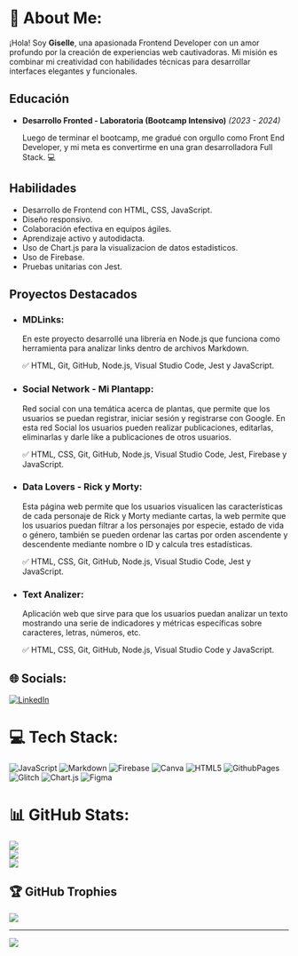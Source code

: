 # 💫 About Me:
¡Hola! Soy **Giselle**, una apasionada Frontend Developer con un amor profundo por la creación de experiencias web cautivadoras. Mi misión es combinar mi creatividad con habilidades técnicas para desarrollar interfaces elegantes y funcionales.

## Educación

- **Desarrollo Fronted - Laboratoria (Bootcamp Intensivo)** *(2023 - 2024)*

   Luego de terminar el bootcamp, me gradué con orgullo como Front End Developer, y mi meta es convertirme en una gran desarrolladora Full Stack. 💻
## Habilidades

- Desarrollo de Frontend con HTML, CSS, JavaScript.
- Diseño responsivo.
- Colaboración efectiva en equipos ágiles.
- Aprendizaje activo y autodidacta.
- Uso de Chart.js para la visualizacion de datos estadisticos.
- Uso de Firebase.
- Pruebas unitarias con Jest.
  
## Proyectos Destacados

- ### MDLinks:

  En este proyecto desarrollé una librería en Node.js que funciona como herramienta para analizar links dentro de archivos Markdown.
  
  ✅ HTML, Git, GitHub, Node.js, Visual Studio Code, Jest y JavaScript.
  
- ### Social Network - Mi Plantapp:

  Red social con una temática acerca de plantas, que permite que los usuarios se puedan registrar, iniciar sesión y registrarse con Google. En esta red Social los usuarios pueden realizar publicaciones, editarlas, eliminarlas y darle like a publicaciones de otros usuarios.

  ✅ HTML, CSS, Git, GitHub, Node.js, Visual Studio Code, Jest, Firebase y JavaScript.
  
- ### Data Lovers - Rick y Morty:
  
  Esta página web permite que los usuarios visualicen las características de cada personaje de Rick y Morty mediante cartas, la web permite que los usuarios puedan filtrar a los personajes por especie, estado de vida o género, también se pueden ordenar las cartas por orden ascendente y descendente mediante nombre o ID y calcula tres estadísticas.

  ✅ HTML, CSS, Git, GitHub, Node.js, Visual Studio Code, Jest y JavaScript.

- ### Text Analizer:

  Aplicación web que sirve para que los usuarios puedan analizar un texto mostrando una serie de indicadores y métricas específicas sobre caracteres, letras, números, etc. 

  ✅ HTML, CSS, Git, GitHub, Node.js, Visual Studio Code y JavaScript.

## 🌐 Socials:
[![LinkedIn](https://img.shields.io/badge/LinkedIn-%230077B5.svg?logo=linkedin&logoColor=white)](https://www.linkedin.com/in/giselle-alexandra-lopez-cadenillas/) 

# 💻 Tech Stack:
![JavaScript](https://img.shields.io/badge/javascript-%23323330.svg?style=for-the-badge&logo=javascript&logoColor=%23F7DF1E) ![Markdown](https://img.shields.io/badge/markdown-%23000000.svg?style=for-the-badge&logo=markdown&logoColor=white) ![Firebase](https://img.shields.io/badge/Firebase-039BE5?style=for-the-badge&logo=Firebase&logoColor=white) ![Canva](https://img.shields.io/badge/Canva-%2300C4CC.svg?style=for-the-badge&logo=Canva&logoColor=white) ![HTML5](https://img.shields.io/badge/html5-%23E34F26.svg?style=for-the-badge&logo=html5&logoColor=white) ![GithubPages](https://img.shields.io/badge/github%20pages-121013?style=for-the-badge&logo=github&logoColor=white) ![Glitch](https://img.shields.io/badge/glitch-%233333FF.svg?style=for-the-badge&logo=glitch&logoColor=white) ![Chart.js](https://img.shields.io/badge/chart.js-F5788D.svg?style=for-the-badge&logo=chart.js&logoColor=white) ![Figma](https://img.shields.io/badge/figma-%23F24E1E.svg?style=for-the-badge&logo=figma&logoColor=white)
# 📊 GitHub Stats:
![](https://github-readme-stats.vercel.app/api?username=GiselleLop&theme=dark&hide_border=false&include_all_commits=false&count_private=false)<br/>
![](https://github-readme-streak-stats.herokuapp.com/?user=GiselleLop&theme=dark&hide_border=false)<br/>
![](https://github-readme-stats.vercel.app/api/top-langs/?username=GiselleLop&theme=dark&hide_border=false&include_all_commits=false&count_private=false&layout=compact)

## 🏆 GitHub Trophies
![](https://github-profile-trophy.vercel.app/?username=GiselleLop&theme=monokai&no-frame=false&no-bg=true&margin-w=4)

---
[![](https://visitcount.itsvg.in/api?id=GiselleLop&icon=0&color=0)](https://visitcount.itsvg.in)

<!-- Proudly created with GPRM ( https://gprm.itsvg.in ) -->



<!--
**GiselleLop/GiselleLop** is a ✨ _special_ ✨ repository because its `README.md` (this file) appears on your GitHub profile.

Here are some ideas to get you started:

- 🔭 I’m currently working on ...
- 🌱 I’m currently learning ...
- 👯 I’m looking to collaborate on ...
- 🤔 I’m looking for help with ...
- 💬 Ask me about ...
- 📫 How to reach me: ...
- 😄 Pronouns: ...
- ⚡ Fun fact: ...
-->
